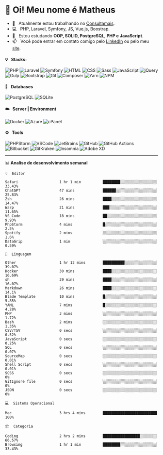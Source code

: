 # 👋 Oi! Meu nome é Matheus

- 🔭 &nbsp; Atualmente estou trabalhando no [Consultamais](https://consultamais.com.br/).
- 💻 &nbsp; PHP, Laravel, Symfony, JS, Vue.js, Boostrap.
- 🌱 &nbsp; Estou estudando **OOP, SOLID, PostgreSQL, PHP e JavaScript**.
- 📫 &nbsp; Você pode entrar em contato comigo pelo [LinkedIn](https://www.linkedin.com/in/matheuscamargoxavier/) ou pelo meu [site](https://matheuscamargo.co).

#### 💡 &nbsp; Stacks:
![PHP](https://img.shields.io/badge/-PHP-777BB4?&logo=php&logoColor=FFFFFF)
![Laravel](https://img.shields.io/badge/-Laravel-FF2D20?&logo=laravel&logoColor=FFFFFF)
![Symfony](https://img.shields.io/badge/-Symfony-000000?&logo=symfony&logoColor=FFFFFF)
![HTML](https://img.shields.io/badge/-HTML-E34F26?&logo=html5&logoColor=FFFFFF)
![CSS](https://img.shields.io/badge/-CSS-1572B6?&logo=css3&logoColor=FFFFFF)
![Sass](https://img.shields.io/badge/-Sass-CC6699?&logo=sass&logoColor=FFFFFF)
![JavaScript](https://img.shields.io/badge/-JavaScript-F7DF1E?&logo=javascript&logoColor=FFFFFF)
![jQuery](https://img.shields.io/badge/-jQuery-0769AD?&logo=jquery&logoColor=FFFFFF)
![Gulp](https://img.shields.io/badge/-Gulp-CF4647?&logo=gulp&logoColor=FFFFFF)
![Bootstrap](https://img.shields.io/badge/-Bootstrap-7952B3?&logo=bootstrap&logoColor=FFFFFF)
![Git](https://img.shields.io/badge/-Git-F05032?&logo=git&logoColor=FFFFFF)
![Composer](https://img.shields.io/badge/-Composer-885630?&logo=composer&logoColor=FFFFFF)
![Yarn](https://img.shields.io/badge/-Yarn-2C8EBB?&logo=yarn&logoColor=FFFFFF)
![NPM](https://img.shields.io/badge/-npm-CB3837?&logo=npm&logoColor=FFFFFF)

#### 💾 &nbsp; Databases
![PostgreSQL](https://img.shields.io/badge/-PostgreSQL-336791?&logo=PostgreSQL&logoColor=FFFFFF)
![SQLite](https://img.shields.io/badge/-SQLite-003B57?&logo=SQLite&logoColor=FFFFFF)

#### ☁️ &nbsp; Server | Environment
![Docker](https://img.shields.io/badge/-Docker-2496ED?&logo=docker&logoColor=FFFFFF)
![Azure](https://img.shields.io/badge/-Azure-0089D6?&logo=microsoft%20azure&logoColor=FFFFFF)
![cPanel](https://img.shields.io/badge/-cPanel-FF6C2C?&logo=cpanel&logoColor=FFFFFF)

#### ⚙️ &nbsp; Tools
![PHPStorm](https://img.shields.io/badge/-PHPStorm-000000?&logo=PHPStorm&logoColor=FFFFFF)
![VSCode](https://img.shields.io/badge/-VSCode-007ACC?&logo=Visual%20Studio%20Code&logoColor=FFFFFF) 
![JetBrains](https://img.shields.io/badge/-JetBrains-000000?&logo=jetbrains&logoColor=FFFFFF) 
![GitHub](https://img.shields.io/badge/-GitHub-181717?&logo=github&logoColor=FFFFFF) 
![GitHub Actions](https://img.shields.io/badge/-GitHub%20Actions-181717?&logo=GitHub%20Actions&logoColor=FFFFFF) 
![Bitbucket](https://img.shields.io/badge/-Bitbucket-0052CC?&logo=bitbucket&logoColor=FFFFFF)
![GitKraken](https://img.shields.io/badge/-GitKraken-179287?&logo=GitKraken&logoColor=FFFFFF)
![Insomnia](https://img.shields.io/badge/-Insomnia-5849BE?&logo=Insomnia&logoColor=FFFFFF)
![Adobe XD](https://img.shields.io/badge/-Adobe%20XD-FF61F6?&logo=adobe%20xd&logoColor=FFFFFF) 
_______

📊  **Analise de desenvolvimento semanal**
```text
💡  Editor

Safari                   1 hr 1 min          ████████░░░░░░░░░░░░░░░░░     33.43%
ChatGPT                  47 mins             ██████░░░░░░░░░░░░░░░░░░░     25.83%
Zsh                      26 mins             ████░░░░░░░░░░░░░░░░░░░░░     14.47%
Warp                     21 mins             ███░░░░░░░░░░░░░░░░░░░░░░     11.65%
VS Code                  18 mins             ██░░░░░░░░░░░░░░░░░░░░░░░      9.93%
PhpStorm                 4 mins              █░░░░░░░░░░░░░░░░░░░░░░░░       2.5%
Spotify                  2 mins              ░░░░░░░░░░░░░░░░░░░░░░░░░       1.6%
DataGrip                 1 min               ░░░░░░░░░░░░░░░░░░░░░░░░░      0.59%
```
```text
💬  Linguagem

Other                    1 hr 12 mins        ██████████░░░░░░░░░░░░░░░     39.07%
Docker                   30 mins             ████░░░░░░░░░░░░░░░░░░░░░     16.69%
sh                       29 mins             ████░░░░░░░░░░░░░░░░░░░░░     16.07%
Markdown                 26 mins             ████░░░░░░░░░░░░░░░░░░░░░      14.1%
Blade Template           10 mins             █░░░░░░░░░░░░░░░░░░░░░░░░      5.85%
YAML                     7 mins              █░░░░░░░░░░░░░░░░░░░░░░░░      4.28%
PHP                      3 mins              ░░░░░░░░░░░░░░░░░░░░░░░░░      1.72%
Bash                     2 mins              ░░░░░░░░░░░░░░░░░░░░░░░░░      1.35%
CSV/TSV                  0 secs              ░░░░░░░░░░░░░░░░░░░░░░░░░      0.52%
JavaScript               0 secs              ░░░░░░░░░░░░░░░░░░░░░░░░░      0.25%
SQL                      0 secs              ░░░░░░░░░░░░░░░░░░░░░░░░░      0.07%
SourceMap                0 secs              ░░░░░░░░░░░░░░░░░░░░░░░░░      0.01%
Shell Script             0 secs              ░░░░░░░░░░░░░░░░░░░░░░░░░      0.01%
SCSS                     0 secs              ░░░░░░░░░░░░░░░░░░░░░░░░░         0%
GitIgnore file           0 secs              ░░░░░░░░░░░░░░░░░░░░░░░░░         0%
JSON                     0 secs              ░░░░░░░░░░░░░░░░░░░░░░░░░         0%
```
```text
💻  Sistema Operacional

Mac                      3 hrs 4 mins        █████████████████████████       100%
```
```text
📦  Categoria

Coding                   2 hrs 2 mins        █████████████████░░░░░░░░     66.57%
Browsing                 1 hr 1 min          ████████░░░░░░░░░░░░░░░░░     33.43%
```
